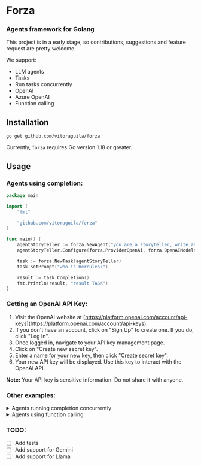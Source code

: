 # Forza

### Agents framework for Golang

This project is in a early stage, so contributions, suggestions and feature request are pretty welcome.

We support: 

* LLM agents
* Tasks
* Run tasks concurrently
* OpenAI
* Azure OpenAI
* Function calling

## Installation

```
go get github.com/vitoraguila/forza
```
Currently, `forza` requires Go version 1.18 or greater.


## Usage

### Agents using completion:

```go
package main

import (
	"fmt"

	"github.com/vitoraguila/forza"
)

func main() {
	agentStoryTeller := forza.NewAgent("you are a storyteller, write as a fairy tale for kids")
	agentStoryTeller.Configure(forza.ProviderOpenAi, forza.OpenAIModels.Gpt35turbo)

	task := forza.NewTask(agentStoryTeller)
	task.SetPrompt("who is Hercules?")

	result := task.Completion()
	fmt.Println(result, "result TASK")
}

```

### Getting an OpenAI API Key:

1. Visit the OpenAI website at [https://platform.openai.com/account/api-keys](https://platform.openai.com/account/api-keys).
2. If you don't have an account, click on "Sign Up" to create one. If you do, click "Log In".
3. Once logged in, navigate to your API key management page.
4. Click on "Create new secret key".
5. Enter a name for your new key, then click "Create secret key".
6. Your new API key will be displayed. Use this key to interact with the OpenAI API.

**Note:** Your API key is sensitive information. Do not share it with anyone.

### Other examples:

<details>
<summary>Agents running completion concurrently</summary>

```go
package main

import (
	"fmt"

	"github.com/vitoraguila/forza"
)

func main() {
	marketAnalystAgent := forza.NewAgent("As the Lead Market Analyst at a premier " +
		"digital marketing firm, you specialize in dissecting " +
		"online business landscapes. Conduct amazing analysis of the products and " +
		"competitors, providing in-depth insights to guide " +
		"marketing strategies.")

	marketAnalystAgent.Configure(forza.ProviderOpenAi, forza.OpenAIModels.Gpt35turbo)

	task1 := forza.NewTask(marketAnalystAgent)
	task1.SetPrompt("Give me a full report about the market of electric cars in the US.")

	contentCreatorAgent := forza.NewAgent("As a Creative Content Creator at a top-tier " +
		"digital marketing agency, you excel in crafting narratives " +
		"that resonate with audiences on social media. " +
		"Your expertise lies in turning marketing strategies " +
		"into engaging stories and visual content that capture " +
		"attention and inspire action.")
	contentCreatorAgent.Configure(forza.ProviderOpenAi, forza.OpenAIModels.Gpt35turbo)

	task2 := forza.NewTask(contentCreatorAgent)
	task2.SetPrompt("Generate a creative social media post for a new line of eco-friendly products.")

	f := forza.NewPipeline()
	f.AddTasks(task1.Completion, task2.Completion)
	result := f.RunConcurrently()

	fmt.Println(result[0], "result TASK1")
	fmt.Println("-----------------")
	fmt.Println(result[1], "result TASK2")
}

```
</details>

<details>
<summary>Agents using function calling</summary>

```go
package main

import (
	"encoding/json"
	"fmt"

	"github.com/vitoraguila/forza"
)

type UserParams struct {
	UserId string `json:"userId" required:"true"`
}

func getUserId(params string) string {
	var UserParams UserParams
	err := json.Unmarshal([]byte(params), &UserParams)
	if err != nil {
		panic(err)
	}

	// place any logic here

	return fmt.Sprintf("The user id is %s", UserParams.UserId)
}

func main() {
	agentSpecialist := forza.NewAgent("You are a specialist to identify userId in the text")
	agentSpecialist.Configure(forza.ProviderOpenAi, forza.OpenAIModels.Gpt35turbo)

	funcCallingParams := forza.FunctionShape{
		"userId": forza.FunctionProps{
			Description: "user id description",
			Required:    true,
		},
	}

	task := forza.NewTask(agentSpecialist)
	task.SetPrompt("My name is robert and my user id is 3434")
	task.SetFunction("get_user_id", "user will provide an userId, identify and get this userId", funcCallingParams, getUserId)
}

```
</details>

### TODO:

- [ ] Add tests
- [ ] Add support for Gemini
- [ ] Add support for Llama

